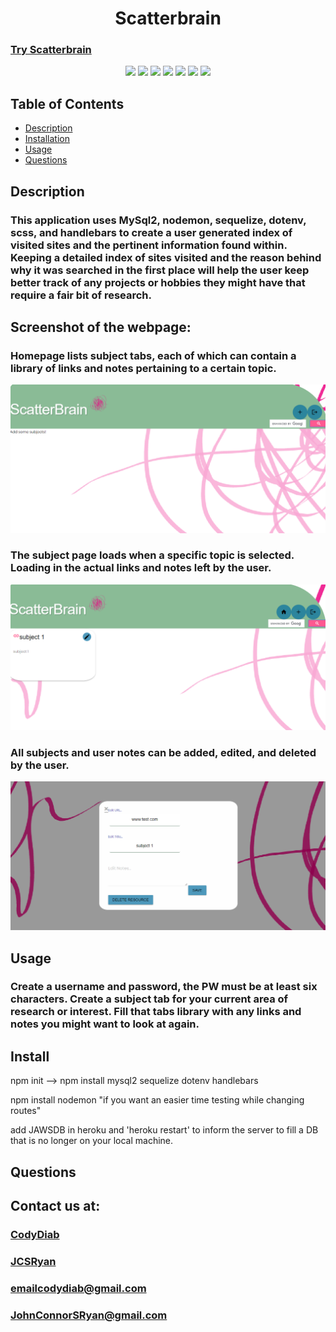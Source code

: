 <h1 align="center">Scatterbrain</h1>

### [Try Scatterbrain](https://stormy-scrubland-17368.herokuapp.com/)

<p align="center">
<img src="https://img.shields.io/badge/Javascript-brightgreen"/>
<img src="https://img.shields.io/badge/Mysql-red"/>
<img src="https://img.shields.io/badge/Node.js-success"/>
<img src="https://img.shields.io/badge/Sequelize-blue"/>  
<img src="https://img.shields.io/badge/Insomnia-orange"/>
<img src="https://img.shields.io/badge/Handlebars-purple"/>
<img src="https://img.shields.io/badge/PRs-welcome-brightgreen.svg?style=flat-square">
</p>



## Table of Contents
- [Description](#description)
- [Installation](#install)
- [Usage](#usage)
- [Questions](#questions)

## Description
### This application uses MySql2, nodemon, sequelize, dotenv, scss, and handlebars to create a user generated index of visited sites and the pertinent information found within. Keeping a detailed index of sites visited and the reason behind why it was searched in the first place will help the user keep better track of any projects or hobbies they might have that require a fair bit of research. 

## Screenshot of the webpage:
### Homepage lists subject tabs, each of which can contain a library of links and notes pertaining to a certain topic.
![](2020-07-02-02-33-35.png)

### The subject page loads when a specific topic is selected. Loading in the actual links and notes left by the user.
![](2020-07-02-02-34-23.png)

### All subjects and user notes can be added, edited, and deleted by the user.
![](2020-07-02-02-34-44.png)

## Usage
### Create a username and password, the PW must be at least six characters. Create a subject tab for your current area of research or interest. Fill that tabs library with any links and notes you might want to look at again.


## Install
npm init  --> npm install mysql2 sequelize dotenv handlebars


npm install nodemon "if you want an easier time testing while changing routes"


add JAWSDB in heroku and 'heroku restart' to inform the server to fill a DB that is no longer on your local machine. 

## Questions
## Contact us at:
### [CodyDiab](https://github.com/CodyDiab)
### [JCSRyan](https://github.com/jcsryan)
### emailcodydiab@gmail.com
### JohnConnorSRyan@gmail.com
